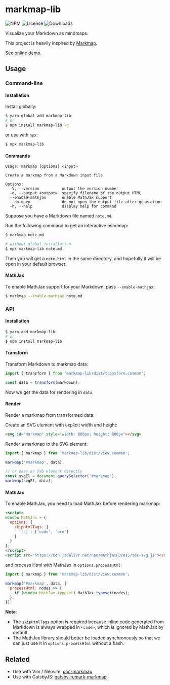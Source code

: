 # markmap-lib

![NPM](https://img.shields.io/npm/v/markmap-lib.svg)
![License](https://img.shields.io/npm/l/markmap-lib.svg)
![Downloads](https://img.shields.io/npm/dt/markmap-lib.svg)

Visualize your Markdown as mindmaps.

This project is heavily inspired by [Markmap](https://github.com/dundalek/markmap).

See [online demo](https://markmap.js.org/repl).

## Usage

### Command-line

#### Installation

Install globally:

```sh
$ yarn global add markmap-lib
# or
$ npm install markmap-lib -g
```

or use with `npx`:

```sh
$ npx markmap-lib
```

#### Commands

```
Usage: markmap [options] <input>

Create a markmap from a Markdown input file

Options:
  -V, --version          output the version number
  -o, --output <output>  specify filename of the output HTML
  --enable-mathjax       enable MathJax support
  --no-open              do not open the output file after generation
  -h, --help             display help for command
```

Suppose you have a Markdown file named `note.md`.

Run the following command to get an interactive mindmap:

```sh
$ markmap note.md

# without global installation
$ npx markmap-lib note.md
```

Then you will get a `note.html` in the same directory, and hopefully it will be open in your default browser.

#### MathJax

To enable MathJax support for your Markdown, pass `--enable-mathjax`:

```sh
$ markmap --enable-mathjax note.md
```

### API

#### Installation

```sh
$ yarn add markmap-lib
# or
$ npm install markmap-lib
```

#### Transform

Transform Markdown to markmap data:

```js
import { transform } from 'markmap-lib/dist/transform.common';

const data = transform(markdown);
```

Now we get the data for rendering in `data`.

#### Render

Render a markmap from transformed data:

Create an SVG element with explicit width and height:

```html
<svg id="markmap" style="width: 800px; height: 800px"></svg>
```

Render a markmap to the SVG element:

```js
import { markmap } from 'markmap-lib/dist/view.common';

markmap('#markmap', data);

// or pass an SVG element directly
const svgEl = document.querySelector('#markmap');
markmap(svgEl, data);
```

#### MathJax

To enable MathJax, you need to load MathJax before rendering markmap:

```html
<script>
window.MathJax = {
  options: {
    skipHtmlTags: {
      '[-]': ['code', 'pre']
    }
  }
};
</script>
<script src="https://cdn.jsdelivr.net/npm/mathjax@3/es5/tex-svg.js"></script>
```

and process Html with MathJax in `options.processHtml`:

```js
import { markmap } from 'markmap-lib/dist/view.common';

markmap('#markmap', data, {
  processHtml: nodes => {
    if (window.MathJax.typeset) MathJax.typeset(nodes);
  },
});
```

**Note**:

- The `skipHtmlTags` option is required because inline code generated from Markdown is always wrapped in `<code>`, which is ignored by MathJax by default.
- The MathJax library should better be loaded synchronously so that we can just use it in `options.processHtml` without a flash.

## Related

- Use with Vim / Neovim: [coc-markmap](https://github.com/gera2ld/coc-markmap)
- Use with GatsbyJS: [gatsby-remark-markmap](https://github.com/gera2ld/gatsby-remark-markmap)
